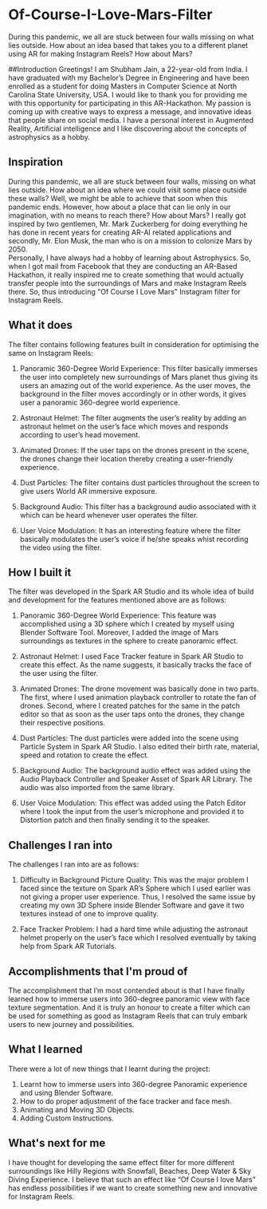 # Of-Course-I-Love-Mars-Filter
During this pandemic, we all are stuck between four walls missing on what lies outside. How about an idea based that takes you to a different planet using AR for making Instagram Reels? How about Mars?

##Introduction
Greetings! I am Shubham Jain, a 22-year-old from India. I have graduated with my Bachelor’s Degree in Engineering and have been enrolled as a student for doing Masters in Computer Science at North Carolina State University, USA. I would like to thank you for providing me with this opportunity for participating in this AR-Hackathon. 
My passion is coming up with creative ways to express a message, and innovative ideas that people share on social media. I have a personal interest in Augmented Reality, Artificial intelligence and I like discovering about the concepts of astrophysics as a hobby. 

## Inspiration
During this pandemic, we all are stuck between four walls, missing on what lies outside. How about an idea where we could visit some place outside these walls? Well, we might be able to achieve that soon when this pandemic ends. However, how about a place that can lie only in our imagination, with no means to reach there? How about Mars?
I really got inspired by two gentlemen, Mr. Mark Zuckerberg for doing everything he has done in recent years for creating AR-AI related applications and secondly, Mr. Elon Musk, the man who is on a mission to colonize Mars by 2050.   
Personally, I have always had a hobby of learning about Astrophysics. So, when I got mail from Facebook that they are conducting an AR-Based Hackathon, it really inspired me to create something that would actually transfer people into the surroundings of Mars and make Instagram Reels there. So, thus introducing "Of Course I Love Mars" Instagram filter for Instagram Reels.

## What it does
The filter contains following features built in consideration for optimising the same on Instagram Reels:
1.	Panoramic 360-Degree World Experience: This filter basically immerses the user into completely new surroundings of Mars planet thus giving its users an amazing out of the world experience. As the user moves, the background in the filter moves accordingly or in other words, it gives user a panoramic 360-degree world experience.

2.	Astronaut Helmet: The filter augments the user’s reality by adding an astronaut helmet on the user’s face which moves and responds according to user’s head movement.

3.	Animated Drones: If the user taps on the drones present in the scene, the drones change their location thereby creating a user-friendly experience.

4.	Dust Particles: The filter contains dust particles throughout the screen to give users World AR immersive exposure.

5.	Background Audio: This filter has a background audio associated with it which can be heard whenever user operates the filter.

6.	User Voice Modulation: It has an interesting feature where the filter basically modulates the user’s voice if he/she speaks whist recording the video using the filter.


## How I built it
The filter was developed in the Spark AR Studio and its whole idea of build and development for the features mentioned above are as follows:
1.	Panoramic 360-Degree World Experience: This feature was accomplished using a 3D sphere which I created by myself using Blender Software Tool. Moreover, I added the image of Mars surroundings as textures in the sphere to create panoramic effect.

2.	Astronaut Helmet: I used Face Tracker feature in Spark AR Studio to create this effect. As the name suggests, it basically tracks the face of the user using the filter.

3.	Animated Drones: The drone movement was basically done in two parts. The first, where I used animation playback controller to rotate the fan of drones. Second, where I created patches for the same in the patch editor so that as soon as the user taps onto the drones, they change their respective positions.

4.	Dust Particles: The dust particles were added into the scene using Particle System in Spark AR Studio. I also edited their birth rate, material, speed and rotation to create the effect.

5.	Background Audio: The background audio effect was added using the Audio Playback Controller and Speaker Asset of Spark AR Library. The audio was also imported from the same library.

6.	User Voice Modulation: This effect was added using the Patch Editor where I took the input from the user’s microphone and provided it to Distortion patch and then finally sending it to the speaker.
## Challenges I ran into
The challenges I ran into are as follows:
1.	Difficulty in Background Picture Quality: This was the major problem I faced since the texture on Spark AR’s Sphere which I used earlier was not giving a proper user experience. Thus, I resolved the same issue by creating my own 3D Sphere inside Blender Software and gave it two textures instead of one to improve quality.

2.	Face Tracker Problem: I had a hard time while adjusting the astronaut helmet properly on the user’s face which I resolved eventually by taking help from Spark AR Tutorials.
## Accomplishments that I'm proud of
The accomplishment that I’m most contended about is that I have finally learned how to immerse users into 360-degree panoramic view with face texture segmentation. And it is truly an honour to create a filter which can be used for something as good as Instagram Reels that can truly embark users to new journey and possibilities.
## What I learned
There were a lot of new things that I learnt during the project:
1.	Learnt how to immerse users into 360-degree Panoramic experience and using Blender Software.
2.	How to do proper adjustment of the face tracker and face mesh.
3.	Animating and Moving 3D Objects. 
4.	Adding Custom Instructions.
## What's next for me
I have thought for developing the same effect filter for more different surroundings like Hilly Regions with Snowfall, Beaches, Deep Water & Sky Diving Experience. I believe that such an effect like “Of Course I love Mars” has endless possibilities if we want to create something new and innovative for Instagram Reels.


